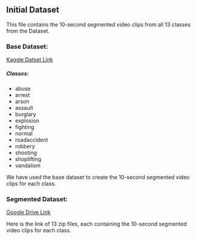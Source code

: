 ## Initial Dataset

This file contains the 10-second segmented video clips from all 13 classes from the Dataset.

### Base Dataset:

[Kaggle Datset Link](https://www.kaggle.com/datasets/webadvisor/real-time-anomaly-detection-in-cctv-surveillance)

##### Classes:
- abuse
- arrest
- arson
- assault
- burglary
- explosion
- fighting
- normal
- roadaccident
- robbery
- shooting
- shoplifting
- vandalism

We have used the base dataset to create the 10-second segmented video clips for each class.

### Segmented Dataset:

[Google Drive Link](https://drive.google.com/drive/folders/15nkDhc1I7O3kgquHDLD6EmnB1oY7hItB?usp=share_link)

Here is the link of 13 zip files, each containing the 10-second segmented video clips for each class.